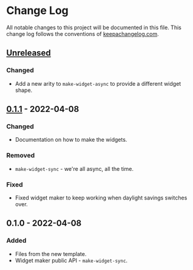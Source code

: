 # Change Log
All notable changes to this project will be documented in this file. This change log follows the conventions of [keepachangelog.com](http://keepachangelog.com/).

## [Unreleased]
### Changed
- Add a new arity to `make-widget-async` to provide a different widget shape.

## [0.1.1] - 2022-04-08
### Changed
- Documentation on how to make the widgets.

### Removed
- `make-widget-sync` - we're all async, all the time.

### Fixed
- Fixed widget maker to keep working when daylight savings switches over.

## 0.1.0 - 2022-04-08
### Added
- Files from the new template.
- Widget maker public API - `make-widget-sync`.

[Unreleased]: https://sourcehost.site/your-name/clojure-sokoban/compare/0.1.1...HEAD
[0.1.1]: https://sourcehost.site/your-name/clojure-sokoban/compare/0.1.0...0.1.1
